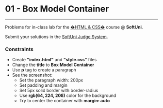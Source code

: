 # 01 - Box Model Container
------
Problems for in-class lab for the [�HTML & CSS�](https://softuni.bg/trainings/2375/html-and-css-may-2019) course @ **SoftUni**.

Submit your solutions in the [SoftUni Judge System](https://judge.softuni.bg/Contests/1235/CSS-Box-Model).

### Constraints
 * Create **"index.html"** and **"style.css"** files
 * Change the **title** to **Box Model Container**
 * Use **p** tag to create a paragraph       
 * See the screenshot:
   * Set the paragraph width: 200px
   * Set padding and margin
   * Set 5px solid border with border-radius
   * Use **rgb(64, 224, 208)** color for the background
   * Try to center the container with **margin: auto** 